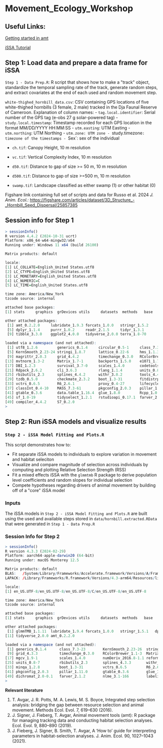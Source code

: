 # Movement_Ecology_Workshop

## Useful Links:
[Getting started in amt](https://cran.r-project.org/web/packages/amt/vignettes/p1_getting_started.html)

[iSSA Tutorial](https://www.youtube.com/watch?v=jiY9N-TNRjs)

## Step 1: Load data and prepare a data frame for iSSA

`Step 1 - Data Prep.R`: R script that shows how to make a "track" object, standardize the temporal sampling rate of the track, generate random steps, and extract covariates at the end of each used and random movement step.

`white-thighed_hornbill_data.csv`: CSV containing GPS locations of five white-thighed hornbills (3 female, 2 male) tracked in the Dja Faunal Reserve of Cameroon. Explanation of column names:
    - `tag.local.identifier`: Serial number of the GPS tag (e-obs 27 g solar-powered tag)
    - `study.local.timestamp`: Timestamp recorded for each GPS location in the format MM/DD/YYYY HH:MM:SS
    - `utm.easting`: UTM Easting
    - `utm.northing`: UTM Northing
    - `utm.zone: UTM zone
    - `study.timezone`: timezone of the timestamps
    - `Sex`: sex of the individual

- `ch.tif`: Canopy Height, 10 m resolution

- `vc.tif`: Vertical Complexity Index, 10 m resolution

- `d50.tif`: Distance to gap of size >= 50 m, 10 m resolution

- `d500.tif`: Distance to gap of size >=500 m, 10 m resolution

- `swamp.tif`: Landscape classified as either swamp (1) or other habitat (0)

Figshare link containing full set of scripts and data for Russo et al. 2024 _J. Anim. Ecol.:_ https://figshare.com/articles/dataset/3D_Structure_-_Hornbill_Seed_Dispersal/25857385

## Session info for Step 1

```r
> sessionInfo()
R version 4.4.2 (2024-10-31 ucrt)
Platform: x86_64-w64-mingw32/x64
Running under: Windows 11 x64 (build 26100)

Matrix products: default

locale:
[1] LC_COLLATE=English_United States.utf8  
[2] LC_CTYPE=English_United States.utf8   
[3] LC_MONETARY=English_United States.utf8 
[4] LC_NUMERIC=C                          
[5] LC_TIME=English_United States.utf8    

time zone: America/New_York
tzcode source: internal

attached base packages:
[1] stats     graphics  grDevices utils     datasets  methods   base     

other attached packages:
 [1] amt_0.2.2.0     lubridate_1.9.3 forcats_1.0.0   stringr_1.5.2  
 [5] dplyr_1.1.4     purrr_1.0.2     readr_2.1.5     tidyr_1.3.1    
 [9] tibble_3.3.0    ggplot2_4.0.0   tidyverse_2.0.0 terra_1.8-70   

loaded via a namespace (and not attached):
 [1] utf8_1.2.6         generics_0.1.4     circular_0.5-1     class_7.3-22      
 [5] KernSmooth_2.23-24 stringi_1.8.7      lattice_0.22-6     hms_1.1.3         
 [9] magrittr_2.0.3     grid_4.4.2         timechange_0.3.0   RColorBrewer_1.1-3
[13] mvtnorm_1.3-2      Matrix_1.7-1       backports_1.5.0    e1071_1.7-16      
[17] DBI_1.2.3          survival_3.7-0     scales_1.4.0       codetools_0.2-20  
[21] Rdpack_2.6.2       cli_3.6.3          rlang_1.1.4        units_0.8-5       
[25] rbibutils_2.3      splines_4.4.2      withr_3.0.2        tools_4.4.2       
[29] tzdb_0.5.0         checkmate_2.3.2    boot_1.3-31        fitdistrplus_1.2-1
[33] vctrs_0.6.5        R6_2.6.1           proxy_0.4-27       lifecycle_1.0.4   
[37] classInt_0.4-10    MASS_7.3-61        pkgconfig_2.0.3    pillar_1.11.1     
[41] gtable_0.3.6       data.table_1.16.4  glue_1.8.0         Rcpp_1.0.13-1     
[45] sf_1.0-19          tidyselect_1.2.1   rstudioapi_0.17.1  farver_2.1.2      
[49] compiler_4.4.2     S7_0.2.0
>
```

## Step 2:  Run iSSA models and visualize results

### `Step 2 - iSSA Model Fitting and Plots.R`
This script demonstrates how to:
- Fit separate iSSA models to individuals to explore variation in movement and habitat seleciton
- Visualize and compare magnitude of selection across individuals by computing and plotting Relative Selection Strength (RSS)
- Fit a mixed effects iSSA with the `glmmtmb` R package to derive population level coefficients and random slopes for individual selection
- Compete hypotheses regarding drivers of animal movement by building off of a "core" iSSA model

### Inputs
The iSSA models in `Step 2 - iSSA Model Fitting and Plots.R` are built using the used and available steps stored in `data/hornbill.extracted.RData` that were generated in `Step 1 - Data Prep.R`

### Session Info for Step 2

```r
> sessionInfo()
R version 4.3.3 (2024-02-29)
Platform: aarch64-apple-darwin20 (64-bit)
Running under: macOS Monterey 12.5

Matrix products: default
BLAS:   /System/Library/Frameworks/Accelerate.framework/Versions/A/Frameworks/vecLib.framework/Versions/A/libBLAS.dylib 
LAPACK: /Library/Frameworks/R.framework/Versions/4.3-arm64/Resources/lib/libRlapack.dylib;  LAPACK version 3.11.0

locale:
[1] en_US.UTF-8/en_US.UTF-8/en_US.UTF-8/C/en_US.UTF-8/en_US.UTF-8

time zone: America/New_York
tzcode source: internal

attached base packages:
[1] stats     graphics  grDevices utils     datasets  methods   base     

other attached packages:
 [1] glmmTMB_1.1.11  lubridate_1.9.4 forcats_1.0.0   stringr_1.5.1   dplyr_1.1.4     purrr_1.0.4     readr_2.1.5     tidyr_1.3.1     tibble_3.3.0    ggplot2_3.5.2  
[11] tidyverse_2.0.0 amt_0.2.2.0    

loaded via a namespace (and not attached):
 [1] generics_0.1.4      class_7.3-23        KernSmooth_2.23-26  stringi_1.8.7       lattice_0.22-6      lme4_1.1-37         hms_1.1.3           magrittr_2.0.3     
 [9] grid_4.3.3          timechange_0.3.0    RColorBrewer_1.1-3  Matrix_1.6-5        backports_1.5.0     e1071_1.7-16        DBI_1.2.3           survival_3.8-3     
[17] mgcv_1.9-1          scales_1.4.0        numDeriv_2016.8-1.1 reformulas_0.4.1    Rdpack_2.6.4        cli_3.6.5           crayon_1.5.3        rlang_1.1.6        
[25] units_0.8-7         rbibutils_2.3       splines_4.3.3       withr_3.0.2         tools_4.3.3         tzdb_0.5.0          checkmate_2.3.2     nloptr_2.2.1       
[33] minqa_1.2.8         boot_1.3-31         vctrs_0.6.5         R6_2.6.1            proxy_0.4-27        lifecycle_1.0.4     classInt_0.4-11     MASS_7.3-60.0.1    
[41] pkgconfig_2.0.3     pillar_1.11.0       gtable_0.3.6        glue_1.8.0          Rcpp_1.1.0          sf_1.0-21           tidyselect_1.2.1    rstudioapi_0.17.1  
[49] dichromat_2.0-0.1   farver_2.1.2        nlme_3.1-166        labeling_0.4.3      TMB_1.9.17          compiler_4.3.3     
>

```
**Relevant literature**
1. 	T. Avgar, J. R. Potts, M. A. Lewis, M. S. Boyce, Integrated step selection analysis: bridging the gap between resource selection and animal movement. Methods Ecol. Evol. 7, 619–630 (2016).
2. 	J. Signer, J. Fieberg, T. Avgar, Animal movement tools (amt): R package for managing tracking data and conducting habitat selection analyses. Ecol. Evol. 9, 880–890 (2019).
3. 	J. Fieberg, J. Signer, B. Smith, T. Avgar, A ‘How to’ guide for interpreting parameters in habitat-selection analyses. J. Anim. Ecol. 90, 1027–1043 (2021).






